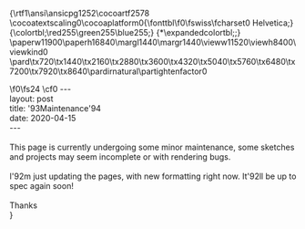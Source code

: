 {\rtf1\ansi\ansicpg1252\cocoartf2578
\cocoatextscaling0\cocoaplatform0{\fonttbl\f0\fswiss\fcharset0 Helvetica;}
{\colortbl;\red255\green255\blue255;}
{\*\expandedcolortbl;;}
\paperw11900\paperh16840\margl1440\margr1440\vieww11520\viewh8400\viewkind0
\pard\tx720\tx1440\tx2160\tx2880\tx3600\tx4320\tx5040\tx5760\tx6480\tx7200\tx7920\tx8640\pardirnatural\partightenfactor0

\f0\fs24 \cf0 ---\
layout: post\
title:  \'93Maintenance\'94\
date:   2020-04-15\
---\
\
This page is currently undergoing some minor maintenance, some sketches and projects may seem incomplete or with rendering bugs. <br>\
I\'92m just updating the pages, with new formatting right now. It\'92ll be up to spec again soon!\
\
Thanks\
}